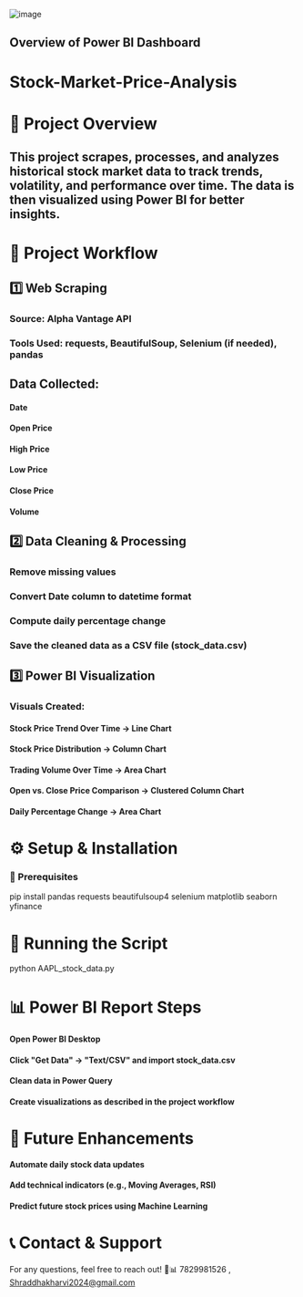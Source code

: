 ![image](https://github.com/user-attachments/assets/13070ae2-d131-423e-a72c-fbcba8350a82)
## Overview of Power BI Dashboard
# Stock-Market-Price-Analysis
# 📂 Project Overview
## This project scrapes, processes, and analyzes historical stock market data to track trends, volatility, and performance over time. The data is then visualized using Power BI for better insights.

# 📑 Project Workflow
## 1️⃣ Web Scraping
### Source: Alpha Vantage API
### Tools Used: requests, BeautifulSoup, Selenium (if needed), pandas
## Data Collected:
#### Date
#### Open Price
#### High Price
#### Low Price
#### Close Price
#### Volume

## 2️⃣ Data Cleaning & Processing
### Remove missing values
### Convert Date column to datetime format
### Compute daily percentage change
### Save the cleaned data as a CSV file (stock_data.csv)

## 3️⃣ Power BI Visualization
### Visuals Created:

#### Stock Price Trend Over Time → Line Chart
#### Stock Price Distribution → Column Chart
#### Trading Volume Over Time → Area Chart
#### Open vs. Close Price Comparison → Clustered Column Chart
#### Daily Percentage Change → Area Chart

# ⚙️ Setup & Installation
### 🔹 Prerequisites

pip install pandas requests beautifulsoup4 selenium matplotlib seaborn yfinance

# 📜 Running the Script
python AAPL_stock_data.py

# 📊 Power BI Report Steps
#### Open Power BI Desktop
#### Click "Get Data" → "Text/CSV" and import stock_data.csv
#### Clean data in Power Query
#### Create visualizations as described in the project workflow

# 📌 Future Enhancements
#### Automate daily stock data updates
#### Add technical indicators (e.g., Moving Averages, RSI)
#### Predict future stock prices using Machine Learning

# 📞 Contact & Support
For any questions, feel free to reach out! 🚀📊
7829981526 , Shraddhakharvi2024@gmail.com
